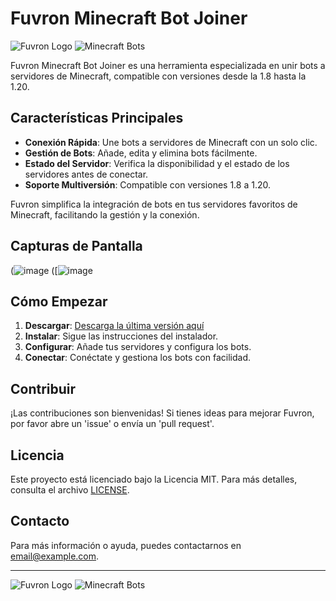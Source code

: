 # Fuvron Minecraft Bot Joiner

![Fuvron Logo](https://fuvron-main.web.app/img/logo3d.png)
![Minecraft Bots](https://fuvron-main.web.app/img/joinerbig.png)

Fuvron Minecraft Bot Joiner es una herramienta especializada en unir bots a servidores de Minecraft, compatible con versiones desde la 1.8 hasta la 1.20.

## Características Principales

- **Conexión Rápida**: Une bots a servidores de Minecraft con un solo clic.
- **Gestión de Bots**: Añade, edita y elimina bots fácilmente.
- **Estado del Servidor**: Verifica la disponibilidad y el estado de los servidores antes de conectar.
- **Soporte Multiversión**: Compatible con versiones 1.8 a 1.20.

Fuvron simplifica la integración de bots en tus servidores favoritos de Minecraft, facilitando la gestión y la conexión.

## Capturas de Pantalla

(![image](https://fuvron-main.web.app/img/fuvron_joiner.png)
([![image](https://fuvron-main.web.app/img/fuvron_joiner2.png)

## Cómo Empezar

1. **Descargar**: [Descarga la última versión aquí](path/to/download)
2. **Instalar**: Sigue las instrucciones del instalador.
3. **Configurar**: Añade tus servidores y configura los bots.
4. **Conectar**: Conéctate y gestiona los bots con facilidad.

## Contribuir

¡Las contribuciones son bienvenidas! Si tienes ideas para mejorar Fuvron, por favor abre un 'issue' o envía un 'pull request'.

## Licencia

Este proyecto está licenciado bajo la Licencia MIT. Para más detalles, consulta el archivo [LICENSE](path/to/license).

## Contacto

Para más información o ayuda, puedes contactarnos en [email@example.com](mailto:email@example.com).

---

![Fuvron Logo](path/to/your/logo1.png)
![Minecraft Bots](path/to/your/logo2.png)
